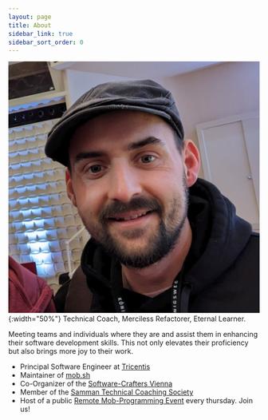 ```yaml
---
layout: page
title: About
sidebar_link: true
sidebar_sort_order: 0
---
```


![Gregor Riegler!](/assets/img/Portrait.jpg){:width="50%"}
Technical Coach, Merciless Refactorer, Eternal Learner.

Meeting teams and individuals where they are and assist them in enhancing their software development skills. 
This not only elevates their proficiency but also brings more joy to their work.

- Principal Software Engineer at [Tricentis](www.tricentis.com)
- Maintainer of [mob.sh](mob.sh)
- Co-Organizer of the [Software-Crafters Vienna](https://www.meetup.com/de-DE/software-crafters-vienna/)
- Member of the [Samman Technical Coaching Society](https://sammancoaching.org/)
- Host of a public [Remote Mob-Programming Event](https://github.com/gregorriegler/mob-programming-rpg) every thursday. Join us!
